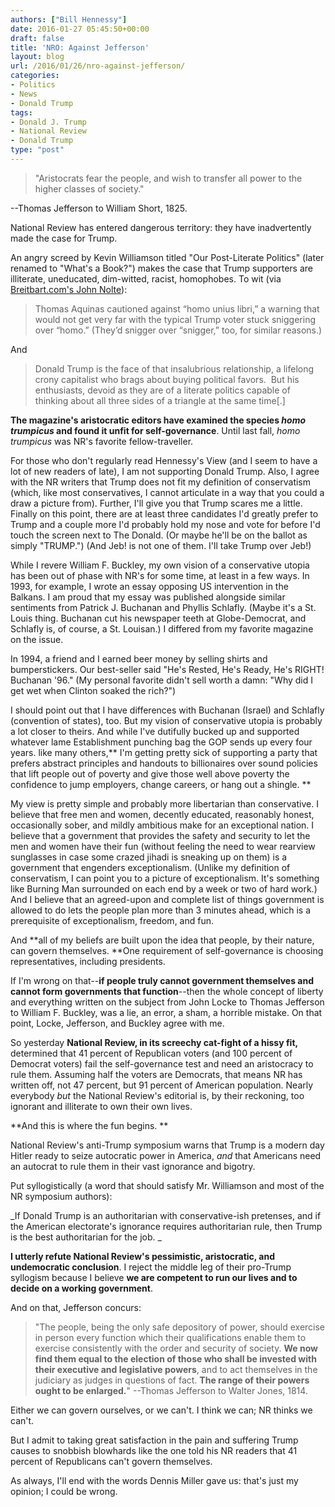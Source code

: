 ```yaml
---
authors: ["Bill Hennessy"]
date: 2016-01-27 05:45:50+00:00
draft: false
title: 'NRO: Against Jefferson'
layout: blog
url: /2016/01/26/nro-against-jefferson/
categories:
- Politics
- News
- Donald Trump
tags:
- Donald J. Trump
- National Review
- Donald Trump
type: "post"
---
```


> "Aristocrats fear the people, and wish to transfer all power to the higher classes of society."

--Thomas Jefferson to William Short, 1825.



National Review has entered dangerous territory: they have inadvertently made the case for Trump.

An angry screed by Kevin Williamson titled "Our Post-Literate Politics" (later renamed to "What's a Book?") makes the case that Trump supporters are illiterate, uneducated, dim-witted, racist, homophobes. To wit (via [Breitbart.com's John Nolte](https://www.breitbart.com/big-journalism/2016/01/26/2863193/)):



> Thomas Aquinas cautioned against “homo unius libri,” a warning that would not get very far with the typical Trump voter stuck sniggering over “homo.” (They’d snigger over “snigger,” too, for similar reasons.)



And



> Donald Trump is the face of that insalubrious relationship, a lifelong crony capitalist who brags about buying political favors.  But his enthusiasts, devoid as they are of a literate politics capable of thinking about all three sides of a triangle at the same time[.]



**The magazine's aristocratic editors have examined the species _homo trumpicus_ and found it unfit for self-governance**. Until last fall, _homo trumpicus_ was NR's favorite fellow-traveller.

For those who don't regularly read Hennessy's View (and I seem to have a lot of new readers of late), I am not supporting Donald Trump. Also, I agree with the NR writers that Trump does not fit my definition of conservatism (which, like most conservatives, I cannot articulate in a way that you could a draw a picture from). Further, I'll give you that Trump scares me a little. Finally on this point, there are at least three candidates I'd greatly prefer to Trump and a couple more I'd probably hold my nose and vote for before I'd touch the screen next to The Donald. (Or maybe he'll be on the ballot as simply "TRUMP.") (And Jeb! is not one of them. I'll take Trump over Jeb!)

While I revere William F. Buckley, my own vision of a conservative utopia has been out of phase with NR's for some time, at least in a few ways. In 1993, for example, I wrote an essay opposing US intervention in the Balkans. I am proud that my essay was published alongside similar sentiments from Patrick J. Buchanan and Phyllis Schlafly. (Maybe it's a St. Louis thing. Buchanan cut his newspaper teeth at Globe-Democrat, and Schlafly is, of course, a St. Louisan.) I differed from my favorite magazine on the issue.

In 1994, a friend and I earned beer money by selling shirts and bumperstickers. Our best-seller said "He's Rested, He's Ready, He's RIGHT! Buchanan '96." (My personal favorite didn't sell worth a damn: "Why did I get wet when Clinton soaked the rich?")

I should point out that I have differences with Buchanan (Israel) and Schlafly (convention of states), too. But my vision of conservative utopia is probably a lot closer to theirs. And while I've dutifully bucked up and supported whatever lame Establishment punching bag the GOP sends up every four years. like many others,** I'm getting pretty sick of supporting a party that prefers abstract principles and handouts to billionaires over sound policies that lift people out of poverty and give those well above poverty the confidence to jump employers, change careers, or hang out a shingle. **

My view is pretty simple and probably more libertarian than conservative. I believe that free men and women, decently educated, reasonably honest, occasionally sober, and mildly ambitious make for an exceptional nation. I believe that a government that provides the safety and security to let the men and women have their fun (without feeling the need to wear rearview sunglasses in case some crazed jihadi is sneaking up on them) is a government that engenders exceptionalism. (Unlike my definition of conservatism, I can point you to a picture of exceptionalism. It's something like Burning Man surrounded on each end by a week or two of hard work.) And I believe that an agreed-upon and complete list of things government is allowed to do lets the people plan more than 3 minutes ahead, which is a prerequisite of exceptionalism, freedom, and fun.

And **all of my beliefs are built upon the idea that people, by their nature, can govern themselves. **One requirement of self-governance is choosing representatives, including presidents.

If I'm wrong on that--**if people truly cannot government themselves and cannot form governments that function**--then the whole concept of liberty and everything written on the subject from John Locke to Thomas Jefferson to William F. Buckley, was a lie, an error, a sham, a horrible mistake. On that point, Locke, Jefferson, and Buckley agree with me.

So yesterday **National Review, in its screechy cat-fight of a hissy fit,** determined that 41 percent of Republican voters (and 100 percent of Democrat voters) fail the self-governance test and need an aristocracy to rule them. Assuming half the voters are Democrats, that means NR has written off, not 47 percent, but 91 percent of American population. Nearly everybody _but_ the National Review's editorial is, by their reckoning, too ignorant and illiterate to own their own lives.

**And this is where the fun begins. **

National Review's anti-Trump symposium warns that Trump is a modern day Hitler ready to seize autocratic power in America, _and_ that Americans need an autocrat to rule them in their vast ignorance and bigotry.

Put syllogistically (a word that should satisfy Mr. Williamson and most of the NR symposium authors):

_If Donald Trump is an authoritarian with conservative-ish pretenses, and if the American electorate's ignorance requires authoritarian rule, then Trump is the best authoritarian for the job. _

**I utterly refute National Review's pessimistic, aristocratic, and undemocratic conclusion**. I reject the middle leg of their pro-Trump syllogism because I believe **we are competent to run our lives and to decide on a working government**.

And on that, Jefferson concurs:



> "The people, being the only safe depository of power, should exercise in person every function which their qualifications enable them to exercise consistently with the order and security of society. **We now find them equal to the election of those who shall be invested with their executive and legislative powers**, and to act themselves in the judiciary as judges in questions of fact. **The range of their powers ought to be enlarged.**" --Thomas Jefferson to Walter Jones, 1814.



Either we can govern ourselves, or we can't. I think we can; NR thinks we can't.

But I admit to taking great satisfaction in the pain and suffering Trump causes to snobbish blowhards like the one told his NR readers that 41 percent of Republicans can't govern themselves.

As always, I'll end with the words Dennis Miller gave us: that's just my opinion; I could be wrong.




